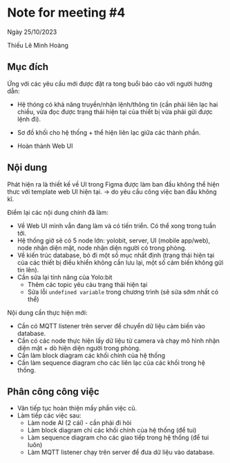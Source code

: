 # Note for meeting #4

Ngày 25/10/2023

Thiếu Lê Minh Hoàng

## Mục đích

Ứng với các yêu cầu mới được đặt ra tong buổi báo cáo với người hướng dẫn:

- Hệ thóng có khả năng truyền/nhận lệnh/thông tin (cần phải liên lạc hai chiều, vừa đọc được trạng
thái hiện tại của thiết bị vừa phải gửi được lệnh đi).

- Sơ đồ khối cho hệ thống + thể hiện liên lạc giữa các thành phần.

- Hoàn thành Web UI

## Nội dung

Phát hiện ra là thiết kế về UI trong Figma được làm ban đầu không thể hiện thưc với template web UI
hiện tại. -> do yêu cầu công việc ban đầu không kĩ.

Điểm lại các nội dung chính đã làm:

- Về Web UI mình vẫn đang làm và có tiến triển. Có thể xong trong tuần tới.
- Hệ thống giờ sẽ có 5 node lớn: yolobit, server, UI (mobile app/web), node nhận diện mặt, node nhận
diện người có trong phòng.
- Về kiến trúc database, bỏ đi một số mục nhất định (trạng thái hiện tại của các thiết bị điều khiển
không cần lưu lại, một số cảm biến không gửi tin lên).
- Cần sửa lại tính năng của Yolo:bit
    - Thêm các topic yêu càu trạng thái hiện tại 
    - Sửa lỗi `undefined variable` trong chương trình (sẽ sửa sớm nhất có thể)

Nội dung cần thực hiện mới:

- Cần có MQTT listener trên server để chuyển dữ liệu cảm biến vào database.
- Cần có các node thực hiện lấy dữ liệu từ camera và chạy mô hình nhận diện mặt + dò hiện diện người
  trong phòng.
- Cần làm block diagram các khối chính của hệ thống
- Cần làm sequence diagram cho các liên lạc của các khối trong hệ thống.

## Phân công công việc

- Vãn tiếp tục hoàn thiện mấy phần việc cũ.
- Làm tiếp các việc sau:
    - Làm node AI (2 cái) - cần phải đi hỏi
    - Làm block diagram chỉ các khối chính của hệ thống (để tui)
    - Làm sequence diagram cho các giao tiếp trong hệ thống (để tui luôn)
    - Làm MQTT listener chạy trên server để đưa dữ liệu vào database.


